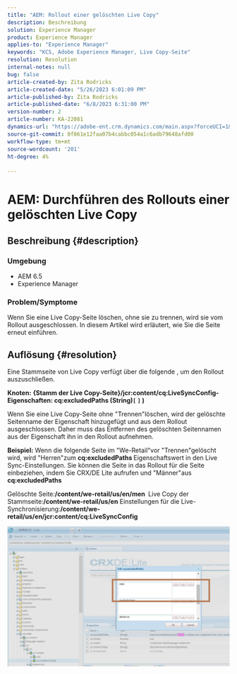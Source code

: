 ```yaml
---
title: "AEM: Rollout einer gelöschten Live Copy"
description: Beschreibung
solution: Experience Manager
product: Experience Manager
applies-to: "Experience Manager"
keywords: "KCS, Adobe Experience Manager, Live Copy-Seite"
resolution: Resolution
internal-notes: null
bug: false
article-created-by: Zita Rodricks
article-created-date: "5/26/2023 6:01:09 PM"
article-published-by: Zita Rodricks
article-published-date: "6/8/2023 6:31:00 PM"
version-number: 2
article-number: KA-22081
dynamics-url: "https://adobe-ent.crm.dynamics.com/main.aspx?forceUCI=1&pagetype=entityrecord&etn=knowledgearticle&id=26052845-effb-ed11-8849-6045bd0063aa"
source-git-commit: 0f861e12faa07b4cabbc054a1c6adb79648afd00
workflow-type: tm+mt
source-wordcount: '201'
ht-degree: 4%

---
```


# AEM: Durchführen des Rollouts einer gelöschten Live Copy

## Beschreibung {#description}


### <b>Umgebung</b>

- AEM 6.5
- Experience Manager


### <b>Problem/Symptome</b>

Wenn Sie eine Live Copy-Seite löschen, ohne sie zu trennen, wird sie vom Rollout ausgeschlossen. In diesem Artikel wird erläutert, wie Sie die Seite erneut einführen.


## Auflösung {#resolution}


Eine Stammseite von Live Copy verfügt über die folgende &#x200B;, um den Rollout auszuschließen.

<b>Knoten:</b> <b>{Stamm der Live Copy-Seite}/jcr:content/cq:LiveSyncConfig-Eigenschaften: cq:excludedPaths (String)`[` `]` )</b>

Wenn Sie eine Live Copy-Seite ohne &quot;Trennen&quot;löschen, wird der gelöschte Seitenname der Eigenschaft hinzugefügt und aus dem Rollout ausgeschlossen.
Daher muss das Entfernen des gelöschten Seitennamen aus der Eigenschaft ihn in den Rollout aufnehmen.

<b>Beispiel:</b>
Wenn die folgende Seite im &quot;We-Retail&quot;vor &quot;Trennen&quot;gelöscht wird, wird &quot;Herren&quot;zum <b>cq:excludedPaths </b>Eigenschaftswert in den Live Sync-Einstellungen.
Sie können die Seite in das Rollout für die Seite einbeziehen, indem Sie CRX/DE Lite aufrufen und &quot;Männer&quot;aus<b> cq:excludedPaths</b>

Gelöschte Seite:<b>/content/we-retail/us/en/men </b>
Live Copy der Stammseite:<b>/content/we-retail/us/en</b>
Einstellungen für die Live-Synchronisierung:<b>/content/we-retail/us/en/jcr:content/cq:LiveSyncConfig</b>

![](assets/a7eb936c-03f6-ed11-8848-6045bd006295.png)
